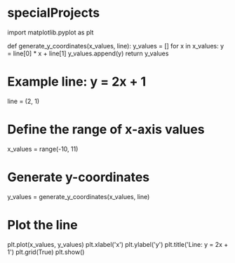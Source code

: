 # specialProjects

import matplotlib.pyplot as plt

def generate_y_coordinates(x_values, line):
    y_values = []
    for x in x_values:
        y = line[0] * x + line[1]
        y_values.append(y)
    return y_values

# Example line: y = 2x + 1
line = (2, 1)

# Define the range of x-axis values
x_values = range(-10, 11)

# Generate y-coordinates
y_values = generate_y_coordinates(x_values, line)

# Plot the line
plt.plot(x_values, y_values)
plt.xlabel('x')
plt.ylabel('y')
plt.title('Line: y = 2x + 1')
plt.grid(True)
plt.show()

